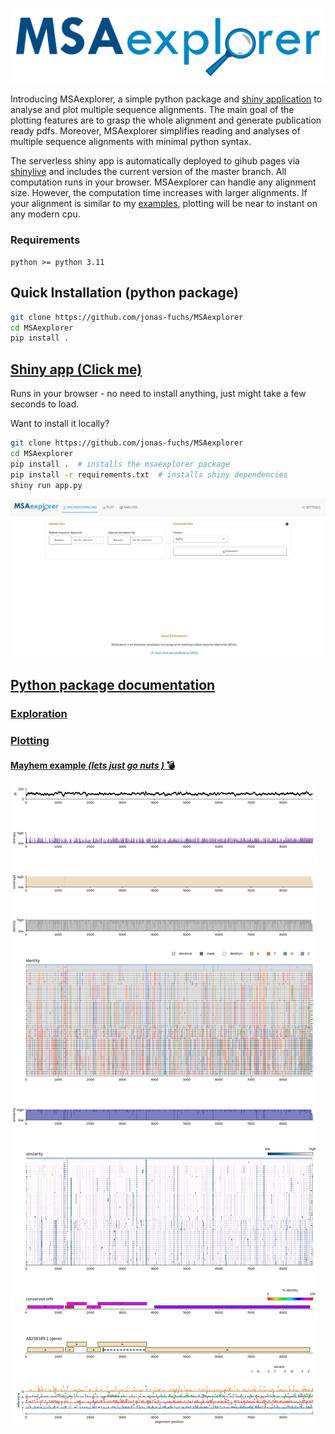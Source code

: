 ![Logo](app_src/img/logo.svg)

Introducing MSAexplorer, a simple python package and [shiny application](https://shiny.posit.co/py/) to analyse and plot multiple sequence alignments.
The main goal of the plotting features are to grasp the whole alignment and generate publication ready pdfs. Moreover, MSAexplorer
simplifies reading and analyses of multiple sequence alignments with minimal python syntax.

The serverless shiny app is automatically deployed to gihub pages via [shinylive](https://shiny.posit.co/py/docs/shinylive.html) and includes the current version of the master branch. All computation runs in your browser. MSAexplorer can handle any alignment size. However, the computation time increases with larger alignments. If your alignment is similar to my [examples](example_alignments/DNA.fasta), plotting will be near to instant on any modern cpu.

### Requirements

`python >= python 3.11`

## Quick Installation (python package)

```bash
git clone https://github.com/jonas-fuchs/MSAexplorer
cd MSAexplorer
pip install .
```
## [Shiny app (Click me)](https://jonas-fuchs.github.io/MSAexplorer/shiny)
Runs in your browser - no need to install anything, just might take a few seconds to load.

Want to install it locally?
````bash
git clone https://github.com/jonas-fuchs/MSAexplorer
cd MSAexplorer
pip install .  # installs the msaexplorer package
pip install -r requirements.txt  # installs shiny dependencies
shiny run app.py
````


![png](readme_assets/shiny-app.png)

## [Python package documentation](https://jonas-fuchs.github.io/MSAexplorer/docs/msaexplorer.html)

### [Exploration](https://jonas-fuchs.github.io/MSAexplorer/docs/msaexplorer/explore.html) 

### [Plotting](https://jonas-fuchs.github.io/MSAexplorer/docs/msaexplorer/draw.html) 

#### [Mayhem example _(lets just go nuts )_ :bomb: ](https://jonas-fuchs.github.io/MSAexplorer/docs/msaexplorer.html#plotting)

![png](readme_assets/BoDV.png)
